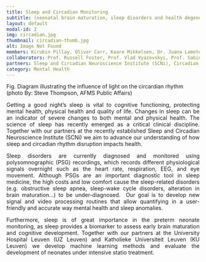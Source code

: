 ```yaml
---
title: Sleep and Circadian Monitoring
subtitle: (neonatal brain maturation, sleep disorders and health degeneration)
layout: default
modal-id: 2
img: circadian.jpg
thumbnail: circadian-thumb.jpg 
alt: Image Not Found
members: Kirubin Pillay, Oliver Carr, Kaare Mikkelsen, Dr. Juana Lamote de Grignon Perez
collaborators: Prof. Russell Foster, Prof. Vlad Vyazovskyi, Prof. Sabine Van Huffel (KU Leuven, Belgium), Prof. Gunnar Naulaers (University Hospitals Leuven, Belgium)
partners: Sleep and Circadian Neuroscience Institute (SCNi), Circadian Therapeutics
category: Mental Health
---
```

Fig. Diagram illustrating the influence of light on the circardian rhythm (photo By: Steve Thompson, AFMS Public Affairs)

<p align="justify">Getting a good night’s sleep is vital to cognitive functioning, protecting mental health, physical health and quality of life. Changes in sleep can be an indicator of severe changes to both mental and physical health. The science of sleep has recently emerged as a critical clinical discipline. Together with our partners at the recently established Sleep and Circadian Neuroscience Institute (SCNi) we aim to advance our understanding of how sleep and circadian rhythm disruption impacts health.</p>

<p align="justify">Sleep disorders are currently diagnosed and monitored using polysomnographic (PSG) recordings, which records different physiological signals overnight such as the heart rate, respiration, EEG, and eye movement. Although PSGs are an important diagnostic tool in sleep medicine, the high costs and low comfort cause the sleep-related disorders (e.g. obstructive sleep apnea, sleep-wake cycle disorders, alteration in brain maturation...) to be under-diagnosed.  Our goal is to develop new signal and video processing routines that allow quantifying in a user-friendly and accurate way mental health and sleep anomalies.</p>

<p align="justify">Furthermore, sleep is of great importance in the preterm neonate monitoring, as sleep provides a biomarker to assess early brain maturation and cognitive development. Together with our partners at the University Hospital Leuven (UZ Leuven) and Katholieke Universiteit Leuven (KU Leuven) we develop machine learning methods and evaluate the development of neonates under intensive statio treatment.</p>

